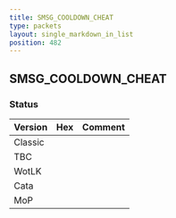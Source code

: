 ```yaml
---
title: SMSG_COOLDOWN_CHEAT
type: packets
layout: single_markdown_in_list
position: 482
---
```


## SMSG_COOLDOWN_CHEAT

### Status

Version | Hex | Comment
---------- | ---------- | ---------- 
Classic |  |  
TBC |  |  
WotLK |  |  
Cata |  |  
MoP |  |  